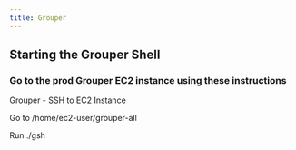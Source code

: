 ```yaml
---
title: Grouper
---
```


## Starting the Grouper Shell

### Go to the prod Grouper EC2 instance using these instructions
Grouper - SSH to EC2 Instance

Go to /home/ec2-user/grouper-all

Run ./gsh
